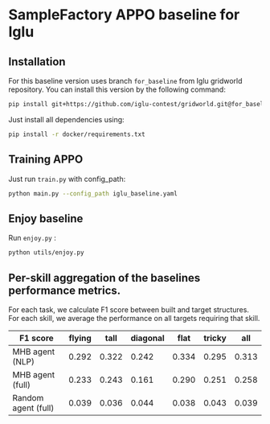 # SampleFactory APPO baseline for Iglu


## Installation
For this baseline version uses branch ```for_baseline``` from Iglu gridworld repository. You can install this version by the following command:

```bash
pip install git+https://github.com/iglu-contest/gridworld.git@for_baseline
```

Just install all dependencies using:
```bash
pip install -r docker/requirements.txt
```

## Training APPO
Just run ```train.py``` with config_path:
```bash
python main.py --config_path iglu_baseline.yaml
```
## Enjoy baseline
Run ```enjoy.py``` :
```bash
python utils/enjoy.py
```

## Per-skill aggregation of the baselines performance metrics. 
For each task, we calculate F1 score between built and target structures. 
For each skill, we average the performance on all targets requiring that skill.

| F1 score        | flying |tall |diagonal | flat   | tricky | all  |
|-----------------| ----- | -----| -------|--------|-------|------|
| MHB agent (NLP) | 0.292 | 0.322 | 0.242  |  0.334 | 0.295 | 0.313 |
| MHB agent (full)| 0.233 |0.243  | 0.161  |0.290   |  0.251|  0.258|
| Random agent (full)| 0.039|0.036  | 0.044  |0.038   |  0.043|  0.039|

